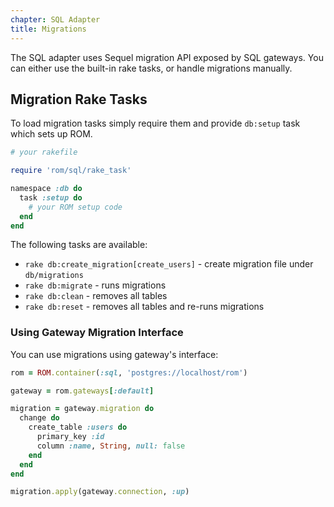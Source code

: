 ```yaml
---
chapter: SQL Adapter
title: Migrations
---
```


The SQL adapter uses Sequel migration API exposed by SQL gateways. You can either
use the built-in rake tasks, or handle migrations manually.

## Migration Rake Tasks

To load migration tasks simply require them and provide `db:setup` task which
sets up ROM.

``` ruby
# your rakefile

require 'rom/sql/rake_task'

namespace :db do
  task :setup do
    # your ROM setup code
  end
end
```

The following tasks are available:

* `rake db:create_migration[create_users]` - create migration file under
  `db/migrations`
* `rake db:migrate` - runs migrations
* `rake db:clean` - removes all tables
* `rake db:reset` - removes all tables and re-runs migrations

### Using Gateway Migration Interface

You can use migrations using gateway's interface:

``` ruby
rom = ROM.container(:sql, 'postgres://localhost/rom')

gateway = rom.gateways[:default]

migration = gateway.migration do
  change do
    create_table :users do
      primary_key :id
      column :name, String, null: false
    end
  end
end

migration.apply(gateway.connection, :up)
```
